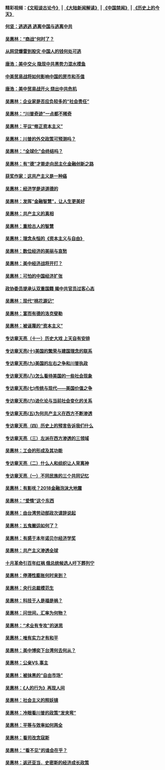 #### 精彩视频：[《文昭谈古论今》](https://github.com/gfw-breaker/wenzhao/blob/master/README.md?t=11291231) | [《大陆新闻解读》](https://github.com/gfw-breaker/ntdtv-comedy/blob/master/README.md?t=11291231) | [《中国禁闻》](https://github.com/gfw-breaker/ntdtv-news/blob/master/README.md?t=11291231) | [《历史上的今天》](https://github.com/gfw-breaker/today-in-history/blob/master/README.md?t=11291231) 

#### [何坚：逃逃逃 逃离中国与逃离中共](../pages/nsc423/n10592891.md?t=11291231) 

#### [吴惠林：“商战”何时了？](../pages/nsc423/n10573558.md?t=11291231) 

#### [从网贷爆雷到股灾 中国人的钱何处可逃](../pages/nsc423/n10572800.md?t=11291231) 

#### [唐浩：美中交火 隐现中共黑势力混水摸鱼](../pages/nsc423/n10544040.md?t=11291231) 

#### [中美贸易战将如何影响中国的房市和币值](../pages/nsc423/n10543697.md?t=11291231) 

#### [唐浩：美中贸易战开火 烧出中共危机](../pages/nsc423/n10540126.md?t=11291231) 

#### [吴惠林：企业家是否应负较多的“社会责任”](../pages/nsc423/n10535022.md?t=11291231) 

#### [吴惠林：“川普奇迹”一点都不稀奇](../pages/nsc423/n10512808.md?t=11291231) 

#### [吴惠林：平议“修正资本主义”](../pages/nsc423/n10495724.md?t=11291231) 

#### [吴惠林：川普的外交政策可预测吗？](../pages/nsc423/n10462387.md?t=11291231) 

#### [吴惠林：“全球化”会终结吗？](../pages/nsc423/n10452838.md?t=11291231) 

#### [吴惠林：有“德”才能走向民主化金融创新之路](../pages/nsc423/n10432292.md?t=11291231) 

#### [获奖作家：这共产主义是一种癌](../pages/nsc423/n10431541.md?t=11291231) 

#### [吴惠林：经济学是讲道德的](../pages/nsc423/n10398014.md?t=11291231) 

#### [吴惠林：发挥“金融智慧”，让人生更美好](../pages/nsc423/n10375019.md?t=11291231) 

#### [吴惠林：共产主义的真相](../pages/nsc423/n10351394.md?t=11291231) 

#### [吴惠林：重拾古人的智慧](../pages/nsc423/n10337691.md?t=11291231) 

#### [吴惠林：理念永恒的《资本主义与自由》](../pages/nsc423/n10316274.md?t=11291231) 

#### [吴惠林：数位经济的美丽与哀愁](../pages/nsc423/n10292946.md?t=11291231) 

#### [吴惠林：美中经济战将开打？](../pages/nsc423/n10258825.md?t=11291231) 

#### [吴惠林：可怕的中国经济扩张](../pages/nsc423/n10219147.md?t=11291231) 

#### [政协委员提承认双重国籍 揭中共官员过客心态](../pages/nsc423/n10208809.md?t=11291231) 

#### [吴惠林：现代“桃花源记”](../pages/nsc423/n10185234.md?t=11291231) 

#### [吴惠林：富而有德的洛克斐勒](../pages/nsc423/n10142264.md?t=11291231) 

#### [吴惠林：被诬蔑的“资本主义”](../pages/nsc423/n10124816.md?t=11291231) 

#### [专访章天亮（十一）历史大戏 上天自有安排](../pages/nsc423/n10094905.md?t=11291231) 

#### [专访章天亮(十)美国的繁荣与建国理念的联系](../pages/nsc423/n10094899.md?t=11291231) 

#### [专访章天亮(九)美国的左右之争和川普执政](../pages/nsc423/n10094889.md?t=11291231) 

#### [专访章天亮(八)怎么看待美国的一些社会现象](../pages/nsc423/n10094857.md?t=11291231) 

#### [专访章天亮(七)传统与现代——美国价值之争](../pages/nsc423/n10093140.md?t=11291231) 

#### [专访章天亮(六)进化论与当前社会变化的关系](../pages/nsc423/n10092036.md?t=11291231) 

#### [专访章天亮(五)为何共产主义在西方不断渗透](../pages/nsc423/n10083620.md?t=11291231) 

#### [专访章天亮（四）历史上的预言告诉我们什么](../pages/nsc423/n10083606.md?t=11291231) 

#### [专访章天亮（三）左派在西方渗透的三领域](../pages/nsc423/n10081115.md?t=11291231) 

#### [吴惠林：工会的形成及其功能](../pages/nsc423/n10080633.md?t=11291231) 

#### [专访章天亮（二）什么人和组织让人背离神](../pages/nsc423/n10076637.md?t=11291231) 

#### [专访章天亮（一）不同民族的三个共同记忆](../pages/nsc423/n10074188.md?t=11291231) 

#### [吴惠林：有影呒？2018金融泡沫大地震](../pages/nsc423/n10040534.md?t=11291231) 

#### [吴惠林：“爱情”这个东西](../pages/nsc423/n10019423.md?t=11291231) 

#### [吴惠林：由台湾劳动部政次请辞说起](../pages/nsc423/n9979679.md?t=11291231) 

#### [吴惠林：五鬼搬运如何了？](../pages/nsc423/n9925338.md?t=11291231) 

#### [吴惠林：有感于本年诺贝尔经济学奖](../pages/nsc423/n9871883.md?t=11291231) 

#### [吴惠林：共产主义渗透全球](../pages/nsc423/n9812748.md?t=11291231) 

#### [十月革命引百年红祸 俄总统候选人吁下葬列宁](../pages/nsc423/n9810182.md?t=11291231) 

#### [吴惠林：停滞性膨胀何时来到？](../pages/nsc423/n9764136.md?t=11291231) 

#### [吴惠林：央行总裁模范生](../pages/nsc423/n9728134.md?t=11291231) 

#### [吴惠林：科技于人是福是祸？](../pages/nsc423/n9672982.md?t=11291231) 

#### [吴惠林：问世间，汇率为何物？](../pages/nsc423/n9621788.md?t=11291231) 

#### [吴惠林：“术业有专攻”的迷思](../pages/nsc423/n9580363.md?t=11291231) 

#### [吴惠林：唯有实力才有和平](../pages/nsc423/n9529599.md?t=11291231) 

#### [吴惠林：美中博奕下台湾何去何从？](../pages/nsc423/n9483598.md?t=11291231) 

#### [吴惠林：公亲VS.事主](../pages/nsc423/n9425637.md?t=11291231) 

#### [吴惠林：被抹黑的“自由市场”](../pages/nsc423/n9351545.md?t=11291231) 

#### [吴惠林：《人的行为》再现人间](../pages/nsc423/n9296339.md?t=11291231) 

#### [吴惠林：社会主义的照妖镜](../pages/nsc423/n9243460.md?t=11291231) 

#### [吴惠林：冷眼看川普的政策“发夹弯”](../pages/nsc423/n9120684.md?t=11291231) 

#### [吴惠林：平等与效率如何两全](../pages/nsc423/n9075430.md?t=11291231) 

#### [吴惠林：看司改念寇斯](../pages/nsc423/n9024915.md?t=11291231) 

#### [吴惠林：“看不见”的谁会在乎？](../pages/nsc423/n8977488.md?t=11291231) 

#### [吴惠林：返还亚当．史密斯的经济成长政策](../pages/nsc423/n8931896.md?t=11291231) 

